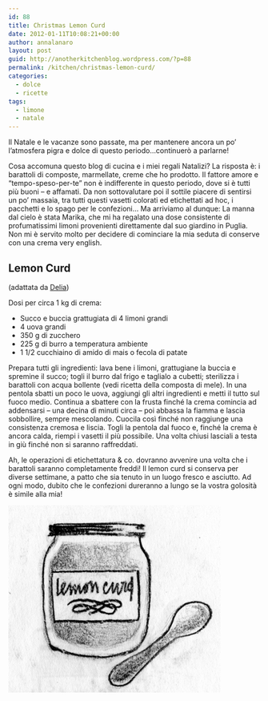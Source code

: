```yaml
---
id: 88
title: Christmas Lemon Curd
date: 2012-01-11T10:08:21+00:00
author: annalanaro
layout: post
guid: http://anotherkitchenblog.wordpress.com/?p=88
permalink: /kitchen/christmas-lemon-curd/
categories:
  - dolce
  - ricette
tags:
  - limone
  - natale
---
```

Il Natale e le vacanze sono passate, ma per mantenere ancora un po&#8217; l&#8217;atmosfera pigra e dolce di questo periodo&#8230;continuerò a parlarne!

Cosa accomuna questo blog di cucina e i miei regali Natalizi? La risposta è: i barattoli di composte, marmellate, creme che ho prodotto. Il fattore amore e &#8220;tempo-speso-per-te&#8221; non è indifferente in questo periodo, dove si è tutti più buoni &#8211; e affamati. Da non sottovalutare poi il sottile piacere di sentirsi un po&#8217; massaia, tra tutti questi vasetti colorati ed etichettati ad hoc, i pacchetti e lo spago per le confezioni&#8230; Ma arriviamo al dunque: La manna dal cielo è stata Marika, che mi ha regalato una dose consistente di profumatissimi limoni provenienti direttamente dal suo giardino in Puglia. Non mi è servito molto per decidere di cominciare la mia seduta di conserve con una crema very english.

## Lemon Curd
  
(adattata da <a title="Delia" href="http://www.deliaonline.com/search.html?search_term=lemon+curd&x=0&y=0" target="_blank">Delia</a>)
  
Dosi per circa 1 kg di crema:
  
* Succo e buccia grattugiata di 4 limoni grandi
* 4 uova grandi
* 350 g di zucchero
* 225 g di burro a temperatura ambiente
* 1 1/2 cucchiaino di amido di mais o fecola di patate

Prepara tutti gli ingredienti: lava bene i limoni, grattugiane la buccia e spremine il succo; togli il burro dal frigo e taglialo a cubetti; sterilizza i barattoli con acqua bollente (vedi ricetta della composta di mele). In una pentola sbatti un poco le uova, aggiungi gli altri ingredienti e metti il tutto sul fuoco medio. Continua a sbattere con la frusta finché la crema comincia ad addensarsi &#8211; una decina di minuti circa &#8211; poi abbassa la fiamma e lascia sobbollire, sempre mescolando. Cuocila così finché non raggiunge una consistenza cremosa e liscia. Togli la pentola dal fuoco e, finché la crema è ancora calda, riempi i vasetti il più possibile. Una volta chiusi lasciali a testa in giù finché non si saranno raffreddati.

Ah, le operazioni di etichettatura & co. dovranno avvenire una volta che i barattoli saranno completamente freddi! Il lemon curd si conserva per diverse settimane, a patto che sia tenuto in un luogo fresco e asciutto. Ad ogni modo, dubito che le confezioni dureranno a lungo se la vostra golosità è simile alla mia!

<img title="lemoncurd" src="/wp-content/uploads/2012/01/lemoncurd1.jpg" alt="" width="424" height="374" />